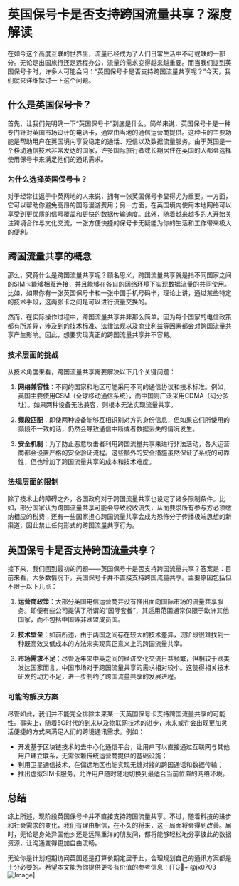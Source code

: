 # 英国保号卡是否支持跨国流量共享？深度解读

在如今这个高度互联的世界里，流量已经成为了人们日常生活中不可或缺的一部分。无论是出国旅行还是远程办公，流量的需求变得越来越重要。而当我们提到英国保号卡时，许多人可能会问：“英国保号卡是否支持跨国流量共享呢？”今天，我们就来详细探讨一下这个问题。

## 什么是英国保号卡？

首先，让我们先明确一下“英国保号卡”到底是什么。简单来说，英国保号卡是一种专门针对英国市场设计的电话卡，通常由当地的通信运营商提供。这种卡的主要功能是帮助用户在英国境内享受稳定的通话、短信以及数据流量服务。由于英国是一个移动通信技术非常发达的国家，许多国际旅行者或长期居住在英国的人都会选择使用保号卡来满足他们的通讯需求。

### 为什么选择英国保号卡？

对于经常往返于中英两地的人来说，拥有一张英国保号卡显得尤为重要。一方面，它可以帮助你避免高昂的国际漫游费用；另一方面，在英国境内使用本地网络可以享受到更优质的信号覆盖和更快的数据传输速度。此外，随着越来越多的人开始关注跨境合作与文化交流，一张方便快捷的保号卡无疑能为你的生活和工作带来极大的便利。

## 跨国流量共享的概念

那么，究竟什么是跨国流量共享呢？顾名思义，跨国流量共享就是指不同国家之间的SIM卡能够相互连接，并且能够在各自的网络环境下实现数据流量的共同使用。比如，如果你有一张英国保号卡和一张中国手机号码卡，理论上讲，通过某些特定的技术手段，这两张卡之间是可以进行流量交换的。

然而，在实际操作过程中，跨国流量共享并非那么简单。因为每个国家的电信政策都有所差异，涉及到的技术标准、法律法规以及商业利益等因素都会对跨国流量共享产生影响。因此，想要实现真正的跨国流量共享并不容易。

### 技术层面的挑战

从技术角度来看，跨国流量共享需要解决以下几个关键问题：

1. **网络兼容性**：不同的国家和地区可能采用不同的通信协议和技术标准。例如，英国主要使用GSM（全球移动通信系统），而中国则广泛采用CDMA（码分多址）。如果两种设备无法兼容，则根本无法实现流量共享。
   
2. **频段匹配**：即使两种设备能够互相识别对方的身份信息，但如果它们所使用的频段不一致的话，仍然会导致通信中断或者数据丢失的情况发生。

3. **安全机制**：为了防止恶意攻击者利用跨国流量共享来进行非法活动，各大运营商都会设置严格的安全验证流程。这些额外的安全措施虽然保证了系统的可靠性，但也增加了跨国流量共享的成本和技术难度。

### 法规层面的限制

除了技术上的障碍之外，各国政府对于跨国流量共享也设定了诸多限制条件。比如，部分国家认为跨国流量共享可能会导致税收流失，从而要求所有参与方必须缴纳相应的税费；还有一些国家担心跨国流量共享会成为恐怖分子传播极端思想的新渠道，因此禁止任何形式的跨国流量共享行为。

## 英国保号卡是否支持跨国流量共享？

接下来，我们回到最初的问题——英国保号卡是否支持跨国流量共享？答案是：目前来看，大多数情况下，英国保号卡并不直接支持跨国流量共享。主要原因包括但不限于以下几点：

1. **运营商政策**：大部分英国电信运营商并没有推出面向国际市场的流量共享服务。即便有些公司提供了所谓的“国际套餐”，其适用范围通常仅限于欧洲其他国家，而不包括中国等非欧盟成员国。

2. **技术壁垒**：如前所述，由于两国之间存在较大的技术差异，现阶段很难找到一种既高效又低成本的方法来实现真正意义上的跨国流量共享。

3. **市场需求不足**：尽管近年来中英之间的经济文化交流日益频繁，但相较于欧美发达国家而言，中国市场对于跨国流量共享的需求相对较小。这使得相关技术研发的动力不足，进一步制约了跨国流量共享的发展进程。

### 可能的解决方案

尽管如此，我们并不能完全排除未来某一天英国保号卡支持跨国流量共享的可能性。事实上，随着5G时代的到来以及物联网技术的进步，未来或许会出现更加灵活便捷的方式来满足人们的跨境通讯需求。例如：

- 开发基于区块链技术的去中心化通信平台，让用户可以直接通过互联网与其他用户建立联系，无需依赖传统运营商提供的基础设施；
- 利用卫星通信技术，在偏远地区也能实现无缝对接的跨国通话和数据传输；
- 推出虚拟SIM卡服务，允许用户随时随地切换到最适合当前位置的网络环境。

## 总结

综上所述，现阶段英国保号卡并不直接支持跨国流量共享。不过，随着科技的进步和社会需求的变化，我们有理由相信，在不久的将来，这一局面将会得到改善。届时，无论是身处异国他乡还是远隔重洋的朋友间，都将能够轻松地分享彼此的数据资源，让沟通变得更加自由流畅。

无论你是计划短期访问英国还是打算长期定居于此，合理规划自己的通讯方案都是十分必要的。希望本文能为你提供更多有价值的参考信息！[TG💪+ @jx0703 ![Image](https://github.com/user-attachments/assets/dbca1d08-cadb-493c-b0ec-ad6f7a83f270)]